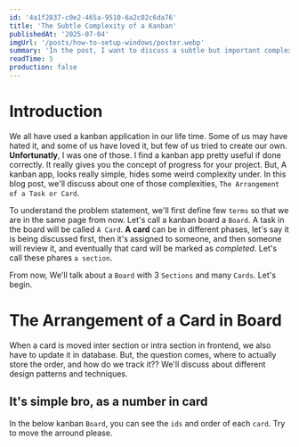```yaml
---
id: '4a1f2837-c0e2-465a-9510-6a2c02c6da76'
title: 'The Subtle Complexity of a Kanban'
publishedAt: '2025-07-04'
imgUrl: '/posts/how-to-setup-windows/poster.webp'
summary: 'In the post, I want to discuss a subtle but important complexity of a kanban. We would talk about how re-arranging a simple task or card in board, can cause chaos.'
readTime: 5
production: false
---
```


<script>
  import SimpleKanban from './Componenets/the-suble-complexity/simple-kanban.svelte'
</script>

# Introduction

We all have used a kanban application in our life time. Some of us may have hated it, and some of us have loved it, but few of us tried to create our own.
**Unfortunatly**, I was one of those. I find a kanban app pretty useful if done correctly. It really gives you the concept of progress for your project.
But, A kanban app, looks really simple, hides some weird complexity under. In this blog post, we'll discuss
about one of those complexities, `The Arrangement of a Task or Card`.

To understand the problem statement, we'll first define few `terms` so that we are in the same page from now.
Let's call a kanban board a `Board`. A task in the board will be called `A Card`. **A card** can be in different phases, let's say it is being discussed first, then
it's assigned to someone, and then someone will review it, and eventually that card will be marked as _completed_. Let's call these phares `a section`.

From now, We'll talk about a `Board` with 3 `Sections` and many `Cards`. Let's begin.

# The Arrangement of a Card in Board

When a card is moved inter section or intra section in frontend, we also have to update it in database.
But, the question comes, where to actually store the order, and how do we track it?? We'll discuss about different design patterns and techniques.

## It's simple bro, as a number in card

In the below kanban `Board`, you can see the `ids` and order of each `card`. Try to move the arround please.

<SimpleKanban />

